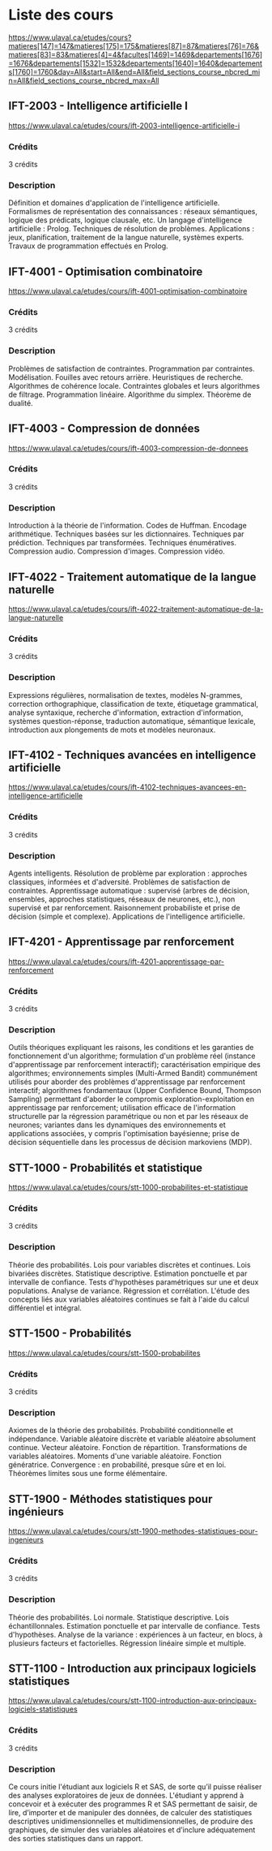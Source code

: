 # Liste des cours
https://www.ulaval.ca/etudes/cours?matieres[147]=147&matieres[175]=175&matieres[87]=87&matieres[76]=76&matieres[83]=83&matieres[4]=4&facultes[1469]=1469&departements[1676]=1676&departements[1532]=1532&departements[1640]=1640&departements[1760]=1760&day=All&start=All&end=All&field_sections_course_nbcred_min=All&field_sections_course_nbcred_max=All

## IFT-2003 - Intelligence artificielle I
https://www.ulaval.ca/etudes/cours/ift-2003-intelligence-artificielle-i

### Crédits
3 crédits

### Description
Définition et domaines d'application de l'intelligence artificielle. Formalismes de représentation des connaissances : réseaux sémantiques, logique des prédicats, logique clausale, etc. Un langage d'intelligence artificielle : Prolog. Techniques de résolution de problèmes. Applications : jeux, planification, traitement de la langue naturelle, systèmes experts. Travaux de programmation effectués en Prolog.


## IFT-4001 - Optimisation combinatoire
https://www.ulaval.ca/etudes/cours/ift-4001-optimisation-combinatoire

### Crédits
3 crédits

### Description
Problèmes de satisfaction de contraintes. Programmation par contraintes. Modélisation. Fouilles avec retours arrière. Heuristiques de recherche. Algorithmes de cohérence locale. Contraintes globales et leurs algorithmes de filtrage. Programmation linéaire. Algorithme du simplex. Théorème de dualité.


## IFT-4003 - Compression de données
https://www.ulaval.ca/etudes/cours/ift-4003-compression-de-donnees

### Crédits
3 crédits

### Description
Introduction à la théorie de l'information. Codes de Huffman. Encodage arithmétique. Techniques basées sur les dictionnaires. Techniques par prédiction. Techniques par transformées. Techniques énumératives. Compression audio. Compression d'images. Compression vidéo.


## IFT-4022 - Traitement automatique de la langue naturelle
https://www.ulaval.ca/etudes/cours/ift-4022-traitement-automatique-de-la-langue-naturelle

### Crédits
3 crédits

### Description
Expressions régulières, normalisation de textes, modèles N-grammes, correction orthographique, classification de texte, étiquetage grammatical, analyse syntaxique, recherche d'information, extraction d'information, systèmes question-réponse, traduction automatique, sémantique lexicale, introduction aux plongements de mots et modèles neuronaux.


## IFT-4102 - Techniques avancées en intelligence artificielle
https://www.ulaval.ca/etudes/cours/ift-4102-techniques-avancees-en-intelligence-artificielle

### Crédits
3 crédits

### Description
Agents intelligents. Résolution de problème par exploration : approches classiques, informées et d'adversité. Problèmes de satisfaction de contraintes. Apprentissage automatique : supervisé (arbres de décision, ensembles, approches statistiques, réseaux de neurones, etc.), non supervisé et par renforcement. Raisonnement probabiliste et prise de décision (simple et complexe). Applications de l'intelligence artificielle.


## IFT-4201 - Apprentissage par renforcement
https://www.ulaval.ca/etudes/cours/ift-4201-apprentissage-par-renforcement

### Crédits
3 crédits

### Description
Outils théoriques expliquant les raisons, les conditions et les garanties de fonctionnement d'un algorithme; formulation d'un problème réel (instance d'apprentissage par renforcement interactif); caractérisation empirique des algorithmes; environnements simples (Multi-Armed Bandit) communément utilisés pour aborder des problèmes d'apprentissage par renforcement interactif; algorithmes fondamentaux (Upper Confidence Bound, Thompson Sampling) permettant d'aborder le compromis exploration-exploitation en apprentissage par renforcement; utilisation efficace de l'information structurelle par la régression paramétrique ou non et par les réseaux de neurones; variantes dans les dynamiques des environnements et applications associées, y compris l'optimisation bayésienne; prise de décision séquentielle dans les processus de décision markoviens (MDP).


## STT-1000 - Probabilités et statistique
https://www.ulaval.ca/etudes/cours/stt-1000-probabilites-et-statistique

### Crédits
3 crédits

### Description
Théorie des probabilités. Lois pour variables discrètes et continues. Lois bivariées discrètes. Statistique descriptive. Estimation ponctuelle et par intervalle de confiance. Tests d'hypothèses paramétriques sur une et deux populations. Analyse de variance. Régression et corrélation. L'étude des concepts liés aux variables aléatoires continues se fait à l'aide du calcul différentiel et intégral.


## STT-1500 - Probabilités
https://www.ulaval.ca/etudes/cours/stt-1500-probabilites

### Crédits
3 crédits

### Description
Axiomes de la théorie des probabilités. Probabilité conditionnelle et indépendance. Variable aléatoire discrète et variable aléatoire absolument continue. Vecteur aléatoire. Fonction de répartition. Transformations de variables aléatoires. Moments d'une variable aléatoire. Fonction génératrice. Convergence : en probabilité, presque sûre et en loi. Théorèmes limites sous une forme élémentaire.


## STT-1900 - Méthodes statistiques pour ingénieurs
https://www.ulaval.ca/etudes/cours/stt-1900-methodes-statistiques-pour-ingenieurs

### Crédits
3 crédits

### Description
Théorie des probabilités. Loi normale. Statistique descriptive. Lois échantillonnales. Estimation ponctuelle et par intervalle de confiance. Tests d'hypothèses. Analyse de la variance : expériences à un facteur, en blocs, à plusieurs facteurs et factorielles. Régression linéaire simple et multiple.


## STT-1100 - Introduction aux principaux logiciels statistiques
https://www.ulaval.ca/etudes/cours/stt-1100-introduction-aux-principaux-logiciels-statistiques

### Crédits
3 crédits

### Description
Ce cours initie l'étudiant aux logiciels R et SAS, de sorte qu’il puisse réaliser des analyses exploratoires de jeux de données. L'étudiant y apprend à concevoir et à exécuter des programmes R et SAS permettant de saisir, de lire, d’importer et de manipuler des données, de calculer des statistiques descriptives unidimensionnelles et multidimensionnelles, de produire des graphiques, de simuler des variables aléatoires et d’inclure adéquatement des sorties statistiques dans un rapport.
